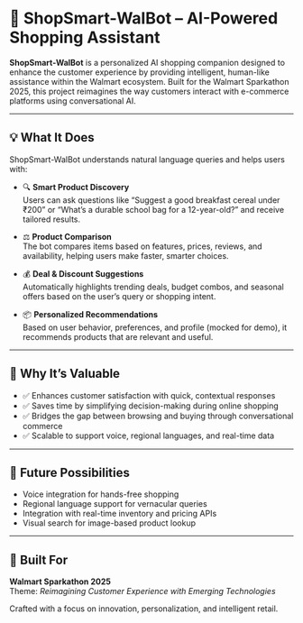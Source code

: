 # 🛒 ShopSmart-WalBot – AI-Powered Shopping Assistant

**ShopSmart-WalBot** is a personalized AI shopping companion designed to enhance the customer experience by providing intelligent, human-like assistance within the Walmart ecosystem. Built for the Walmart Sparkathon 2025, this project reimagines the way customers interact with e-commerce platforms using conversational AI.

---

## 💡 What It Does

ShopSmart-WalBot understands natural language queries and helps users with:

- 🔍 **Smart Product Discovery**  
  Users can ask questions like “Suggest a good breakfast cereal under ₹200” or “What’s a durable school bag for a 12-year-old?” and receive tailored results.

- ⚖️ **Product Comparison**  
  The bot compares items based on features, prices, reviews, and availability, helping users make faster, smarter choices.

- 💰 **Deal & Discount Suggestions**  
  Automatically highlights trending deals, budget combos, and seasonal offers based on the user’s query or shopping intent.

- 📦 **Personalized Recommendations**  
  Based on user behavior, preferences, and profile (mocked for demo), it recommends products that are relevant and useful.

---

## 🎯 Why It’s Valuable

- ✅ Enhances customer satisfaction with quick, contextual responses
- ✅ Saves time by simplifying decision-making during online shopping
- ✅ Bridges the gap between browsing and buying through conversational commerce
- ✅ Scalable to support voice, regional languages, and real-time data

---

## 🔮 Future Possibilities

- Voice integration for hands-free shopping
- Regional language support for vernacular queries
- Integration with real-time inventory and pricing APIs
- Visual search for image-based product lookup

---

## 🏁 Built For

**Walmart Sparkathon 2025**  
Theme: *Reimagining Customer Experience with Emerging Technologies*

Crafted with a focus on innovation, personalization, and intelligent retail.

